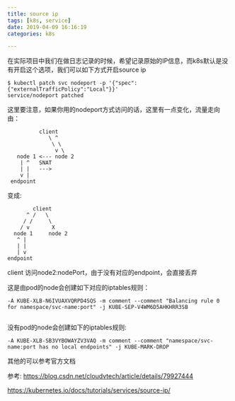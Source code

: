 ```yaml
---
title: source ip
tags: [k8s, service]
date: 2019-04-09 16:16:19
categories: k8s

---
```


在实际项目中我们在做日志记录的时候，希望记录原始的IP信息，而k8s默认是没有开启这个选项，我们可以如下方式开启source ip

```
$ kubectl patch svc nodeport -p '{"spec":{"externalTrafficPolicy":"Local"}}'
service/nodeport patched
```
这里要注意，如果你用的nodeport方式访问的话，这里有一点变化，流量走向由：
```
          client
             \ ^
              \ \
               v \
   node 1 <--- node 2
    | ^   SNAT
    | |   --->
    v |
 endpoint
 ```
 变成:
 ```
         client
       ^ /   \
      / /     \
     / v       X
   node 1     node 2
    ^ |
    | |
    | v
 endpoint
```
client 访问node2:nodePort，由于没有对应的endpoint，会直接丢弃

这是由pod的node会创建如下对应的iptables规则：
```
-A KUBE-XLB-N6IVUAXVQRPD4SQS -m comment --comment "Balancing rule 0 for namespace/svc-name:port" -j KUBE-SEP-V4WM6D5AHKHRR3SB


```
没有pod的node会创建如下的iptables规则:

```
-A KUBE-XLB-SB3VYBOWAYZV3VAQ -m comment --comment "namespace/svc-name:port has no local endpoints" -j KUBE-MARK-DROP

```

其他的可以参考官方文档

参考: 
https://blog.csdn.net/cloudvtech/article/details/79927444

https://kubernetes.io/docs/tutorials/services/source-ip/